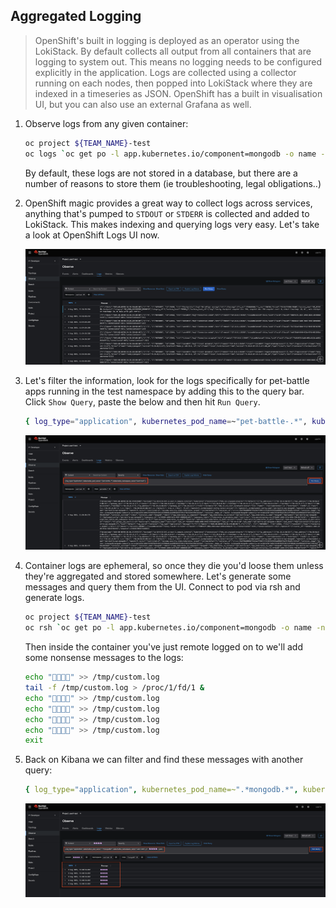 ## Aggregated Logging

> OpenShift's built in logging is deployed as an operator using the LokiStack. By default collects all output from all containers that are logging to system out. This means no logging needs to be configured explicitly in the application. Logs are collected using a collector running on each nodes, then popped into LokiStack where they are indexed in a timeseries as JSON. OpenShift has a built in visualisation UI, but you can also use an external Grafana as well.


1. Observe logs from any given container:

    ```bash
    oc project ${TEAM_NAME}-test
    oc logs `oc get po -l app.kubernetes.io/component=mongodb -o name -n ${TEAM_NAME}-test` --since 10m
    ```

    By default, these logs are not stored in a database, but there are a number of reasons to store them (ie troubleshooting, legal obligations..)

2. OpenShift magic provides a great way to collect logs across services, anything that's pumped to `STDOUT` or `STDERR` is collected and added to LokiStack. This makes indexing and querying logs very easy. Let's take a look at OpenShift Logs UI now.

    ![logs-test.png](./images/logs-test.png)


3. Let's filter the information, look for the logs specifically for pet-battle apps running in the test namespace by adding this to the query bar. Click `Show Query`, paste the below and then hit `Run Query`. 

    ```bash
    { log_type="application", kubernetes_pod_name=~"pet-battle-.*", kubernetes_namespace_name="<TEAM_NAME>-test" }`
    ```

    ![example-query](./images/example-query.png)

4. Container logs are ephemeral, so once they die you'd loose them unless they're aggregated and stored somewhere. Let's generate some messages and query them from the UI. Connect to pod via rsh and generate logs.

    ```bash
    oc project ${TEAM_NAME}-test
    oc rsh `oc get po -l app.kubernetes.io/component=mongodb -o name -n ${TEAM_NAME}-test`
    ```

    Then inside the container you've just remote logged on to we'll add some nonsense messages to the logs:

    ```bash
    echo "🦄🦄🦄🦄" >> /tmp/custom.log
    tail -f /tmp/custom.log > /proc/1/fd/1 &
    echo "🦄🦄🦄🦄" >> /tmp/custom.log
    echo "🦄🦄🦄🦄" >> /tmp/custom.log
    echo "🦄🦄🦄🦄" >> /tmp/custom.log
    echo "🦄🦄🦄🦄" >> /tmp/custom.log
    exit
    ```

5. Back on Kibana we can filter and find these messages with another query:

    ```yaml
    { log_type="application", kubernetes_pod_name=~".*mongodb.*", kubernetes_namespace_name="<TEAM_NAME>-test" } |= `🦄🦄🦄🦄` | json
    ```

    ![mongodb-unicorn](./images/mongodb-unicorn.png)
